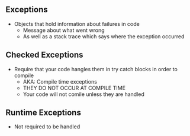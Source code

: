 ## Exceptions
- Objects that hold information about failures in code
    - Message about what went wrong
    - As well as a stack trace which says where the exception occurred

## Checked Exceptions
- Require that your code hangles them in try catch blocks in order to compile
    - AKA: Compile time exceptions
    - THEY DO NOT OCCUR AT COMPILE TIME
    - Your code will not comile unless they are handled

## Runtime Exceptions
- Not required to be handled    
    